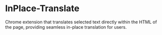 # InPlace-Translate
Chrome extension that translates selected text directly within the HTML of the page, providing seamless in-place translation for users.

